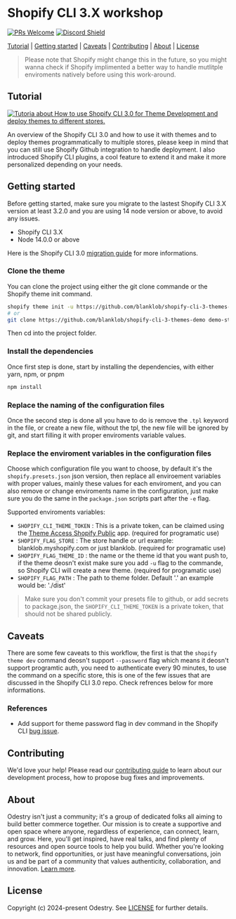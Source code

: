 # Shopify CLI 3.X workshop

[![PRs Welcome](https://img.shields.io/badge/PRs-welcome-brightgreen.svg?style=flat&colorA=338fbb&colorB=1c1c1c&logoColor=ffffff)](https://github.com/odestry/.github/blob/main/CONTRIBUTING.md)
[![Discord Shield](https://img.shields.io/discord/983602196493004820?style=flat&colorA=338fbb&colorB=1c1c1c&label=discord&logo=discord&logoColor=ffffff)](https://discord.gg/blanklob-community-983602196493004820)

[Tutorial](#tutorial) |
[Getting started](#getting-started) |
[Caveats](#caveats) |
[Contributing](#contributing) |
[About](#about) |
[License](#license)

> Please note that Shopify might change this in the future, so you might wanna check if Shopify implimented a better way to handle mutlitple enviroments natively before using this work-around.

## Tutorial

[![Tutoria about How to use Shopify CLI 3.0 for Theme Development and deploy themes to different stores.](https://img.youtube.com/vi/keRtZNx_cco/0.jpg)](https://www.youtube.com/watch?v=keRtZNx_cco)

An overview of the Shopify CLI 3.0 and how to use it with themes and to deploy themes programmatically to multiple stores, please keep in mind that you can still use Shopify Github integration to handle deployment. I also introduced Shopify CLI plugins, a cool feature to extend it and make it more personalized depending on your needs.

## Getting started

Before getting started, make sure you migrate to the lastest Shopify CLI 3.X version at least 3.2.0 and you are using 14 node version or above, to avoid any issues.

- Shopify CLI 3.X
- Node 14.0.0 or above

Here is the Shopify CLI 3.0 [migration guide](https://shopify.dev/themes/tools/cli/migrate) for more informations.

### Clone the theme

You can clone the project using either the git clone commande or the Shopify theme init command.

```bash
shopify theme init -u https://github.com/blanklob/shopify-cli-3-themes-demo 
# or 
git clone https://github.com/blanklob/shopify-cli-3-themes-demo demo-store 
```

Then cd into the project folder.

### Install the dependencies

Once first step is done, start by installing the dependencies, with either yarn, npm, or pnpm

```bash
npm install
```

### Replace the naming of the configuration files

Once the second step is done all you have to do is remove the `.tpl` keyword in the file, or create a new file, without the tpl, the new file will be ignored by git, and start filling it with proper enviroments variable values.

### Replace the enviroment variables in the configuration files

Choose which configuration file you want to choose, by default it's the `shopify.presets.json` json version, then replace all enviroement variables with proper values, mainly these values for each enviroment, and you can also remove or change enviroments name in the configuration, just make sure you do the same in the `package.json` scripts part after the `-e` flag.

Supported enviroments variables:

- `SHOPIFY_CLI_THEME_TOKEN` : This is a private token, can be claimed using the [Theme Access Shopify Public](https://apps.shopify.com/theme-access) app. (required for programatic use)
- `SHOPIFY_FLAG_STORE` : The store handle or url example: blanklob.myshopify.com or just blanklob. (required for programatic use)
- `SHOPIFY_FLAG_THEME_ID` : the name or the theme id that you want push to, if the theme deosn't exist make sure you add `-u` flag to the commande, so Shopify CLI will create a new theme. (required for programatic use)
- `SHOPIFY_FLAG_PATH` : The path to theme folder. Default '.' an example would be: './dist'

> Make sure you don't commit your presets file to github, or add secrets to package.json, the `SHOPIFY_CLI_THEME_TOKEN` is a private token, that should not be shared publicly.

## Caveats

There are some few caveats to this workflow, the first is that the `shopify theme dev` command deosn't support `--password` flag which means it deosn't support programtic auth, you need to authenticate every 90 minutes, to use the command on a specific store, this is one of the few issues that are discussed in the Shopify CLI 3.0 repo. Check refrences below for more informations.

### References

- Add support for theme password flag in dev command in the Shopify CLI [bug issue](https://github.com/Shopify/cli/issues/695).

## Contributing

We'd love your help! Please read our [contributing guide](https://github.com/odestry/.github/blob/main/CONTRIBUTING.md) to learn about our development process, how to propose bug fixes and improvements.

## About

Odestry isn't just a community; it's a group of dedicated folks all aiming to build better commerce together. Our mission is to create a supportive and open space where anyone, regardless of experience, can connect, learn, and grow. Here, you'll get inspired, have real talks, and find plenty of resources and open source tools to help you build. Whether you're looking to network, find opportunities, or just have meaningful conversations, join us and be part of a community that values authenticity, collaboration, and innovation. [Learn more](https://odestry.com).

## License

Copyright (c) 2024-present Odestry. See [LICENSE](/LICENSE.md) for further details.
